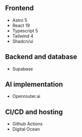 ## Frontend
- Astro 5
- React 19
- Typescript 5
- Tailwind 4
- Shadcn/ui

## Backend and database
- Supabase

## AI implementation
- Openrouter.ai

## CI/CD and hosting
- Github Actions
- Digital Ocean